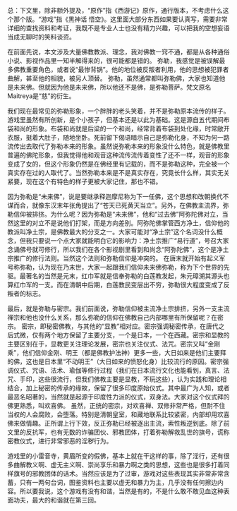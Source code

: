 总：下文里，除非额外提及，“原作”指《西游记》原作，通行版本，不考虑什么这个那个版。“游戏”指《黑神话 悟空》。这里面大部分东西如果要认真写，需要非常详细的查找资料和考证，我既不是专业人士也没有精力兴趣，可以把我的空想妄语当成无聊时的笑料谈资。

在前面先说，本文涉及大量佛教教派、理念，我对佛教一窍不通，都是从各种通俗小说、影视作品里一知半解得来的，很可能都是错的。
弥勒，我感觉是被误解最多佛教重要角色，或者说“最惨背锅”。他的地位被反叛者利用，他的思想被犯罪者曲解，甚至他的相貌，被另人顶替。
弥勒，虽然通常都叫弥勒佛，大家也知道他是未来佛。但就因为他是未来佛，所以他还不是佛，是弥勒菩萨。梵文原名Maitreya是“慈”的衍生。

我们现在最常见的弥勒形象，一个胖胖的老头笑着，并不是弥勒原本流传的样子。游戏里虽然有所创新，是个小孩子，但基本还是以此为基础。这是源自五代期间布袋和尚的形象。布袋和尚就是后梁的一个和尚，经常背着布袋到处化缘，时常敞开衣服，挺着大肚子，随地坐卧。死前留下偈语暗示自己是弥勒化身，不知为何一路流传出去取代了弥勒本来的形象。虽然说弥勒本来的形象没什么特色，就是佛教里普遍的佛陀形象，但我觉得他和观音这种流传流传着变性了还不一样，观音的形象变成了女的，但这个形象仍然是在佛经里有记载的，而不是弥勒这种，完全被一个真实存在过的人取代了。当然弥勒本来是不是真实存在，究竟长什么样，其实无关紧要，现在这个有特色的样子更被大家记住，那也不错。

因为弥勒是“未来佛”，说是要继承释迦摩尼称为下一任佛，这个思想和改朝换代不谋而合，就像东汉末年张角提出了“苍天已死黄天当立”。另外，在佛教主流界，弥勒信仰被排挤。为什么呢？因为弥勒是“未来佛”，他和“过去佛”阿弥陀佛对立，当然这里的对立不是说他们打架，而是方向差别。阿弥陀佛掌管西方净土，信仰他的教派叫净土宗，是佛教最大的分支之一。大家可能对“净土宗”这个名词没什么概念，但我只要说一个点大家就能明白它的影响力：净土宗推广“易行道”，号召大家念诵佛号就可修行，所以我们在各个影视剧里看到和尚念“阿弥陀佛”，这个是净土宗推广的修行法则。当然这个法则和弥勒信仰是冲突的。
在唐末就开始有起义军号称弥勒，认为现在乃末世，大家一起跟我们信仰未来佛弥勒，称为下个世界的先驱。最著名的当然是元末，红巾军就是信奉弥勒的白莲教发起，朱元璋溯其源头也算红巾军的一支。而在清朝中后期，白莲教民变层出不穷，弥勒很大程度变成了反叛者的标志。

最后，就是弥勒与密宗。我们前面说，弥勒信仰被主流净土宗排挤，另外一支主流禅宗和他也没什么关系，那么弥勒的信仰在佛教自己内部哪里有所保留呢？在密宗。
密宗，即秘密佛教，与其他的“显教”相对应。密宗强调秘密传承，在唐代之后式微，仅有两个地方保留了主要分支，一个是日本，一个在西藏。密宗和显教的主要区别在于，显教更关注理论发展，密宗也关注仪式、法咒。密宗又叫“金刚乘”，他们信仰金刚、明王（都是佛教护法神）更多一些，大日如来是他们主要拜的佛，这也是日本里“不动明王”（大日如来的愤怒化身）比较流行的原因。密宗强调仪式、咒语、法术、瑜伽等修行过程（我们在日本流行文化也能看到，真言、法咒、手印，这些很流行，但我们佛教主要是显教，不玩这些），认为实践和理论相结合，加上秘密的传承的缘故，保留了很多印度原始仪式。其中最广为人知，或者最恶名昭著的，当然就是起源于印度性力派的仪式，双身法。大家对这个仪式拜的佛更熟悉，叫欢喜佛。
虽然，正统的密宗，对欢喜禅、双修非常严格，但耐不住当权的人会腐败，会堕落。特别是清朝皇室，和藏地联系比较紧密，内部却用欢喜佛来做情趣。正所谓上行下效，反正弥勒已经被逐出主流，索性叛逆到底。除了前文里的反抗军，也有无数的诈骗团伙、邪教团体，打着弥勒解救乱世的旗号，谎称密教仪式，进行非常邪恶的淫秽行为。

游戏里的小雷音寺，黄眉所变的假佛，基本上就在干这样的事，除了淫行，还有很多曲解教义啊、虚无主义啊、崇尚享乐和暴力啊之类的思想，这些也是很多打着同样旗号的邪教团体的话术。当然应该是为了过审，游戏对这些表现其实非常非常含蓄，只有一两句台词，图鉴资料也主要以虚无和暴力为主，几乎没有任何擦边内容。所以要我说，这个游戏有没有和谐，当然是有的，不是什么敢不敢见血这种表面功夫，最大的和谐就在第三回。
